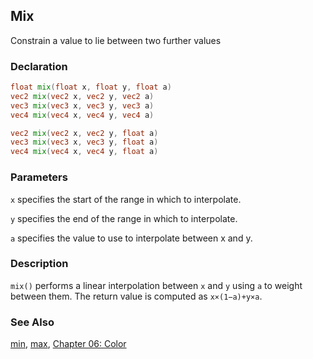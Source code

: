 ## Mix
Constrain a value to lie between two further values

### Declaration
```glsl
float mix(float x, float y, float a)  
vec2 mix(vec2 x, vec2 y, vec2 a)  
vec3 mix(vec3 x, vec3 y, vec3 a)  
vec4 mix(vec4 x, vec4 y, vec4 a)

vec2 mix(vec2 x, vec2 y, float a)  
vec3 mix(vec3 x, vec3 y, float a)  
vec4 mix(vec4 x, vec4 y, float a)
```

### Parameters
```x``` specifies the start of the range in which to interpolate.

```y``` specifies the end of the range in which to interpolate.

```a``` specifies the value to use to interpolate between x and y.

### Description
```mix()``` performs a linear interpolation between ```x``` and ```y``` using ```a``` to weight between them. The return value is computed as ```x×(1−a)+y×a```.

<div class="codeAndCanvas" data="../06/mix.frag"></div>

<div class="codeAndCanvas" data="../06/gradient.frag"></div>

### See Also

[min](/glossary/?search=min), [max](/glossary/?search=max), [Chapter 06: Color](/06/)
